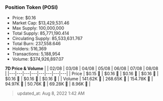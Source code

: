 
  ### Position Token (POSI)
  - Price: $0.16
  - Market Cap: $13,429,531.46
  - Max Supply: 100,000,000
  - Total Supply: 85,771,190.414
  - Circulating Supply: 85,533,631.767
  - Total Burn: 237,558.646
  - Holders: 516,369
  - Transactions: 5,188,954
  - Volume: $374,926,897.07

  **7D Price & Volume**
  | | 02&#x2F;08 | 03&#x2F;08 | 04&#x2F;08 | 05&#x2F;08 | 06&#x2F;08 | 07&#x2F;08 | 08&#x2F;08 |
  |---|---|---|---|---|---|---|---|
  | Price | $0.15 🚀 | $0.16 🚀 | $0.16 🔻 | $0.16 🚀 | $0.16 🔻 | $0.16 🔻 | $0.16 🚀 |
  | Volume | 141.62K 🔻 | 268.65K 🚀 | 154.78K 🔻 | 94.97K 🔻 | 50.76K 🔻 | 69.28K 🚀 | 8.96K 🔻 |

  > updated_at: Aug 8, 2022 1:42 AM
